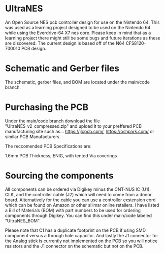 # UltraNES
An Open Source NES pcb controller design for use on the Nintendo 64.
This was used as a learning project designed to be used on the Nintendo 64 while using the Everdrive-64 X7 nes core. Please keep in mind that as a learning project there might still be some bugs and future iterations as these are discovered.
The current design is based off of the N64 CFS8120-700010 PCB design.

# Schematic and Gerber files
The schematic, gerber files, and BOM are located under the main/code branch.

# Purchasing the PCB
Under the main/code branch download the file "UltraNES_v2_compressed.zip" and upload it to your preffered PCB manufacturing site such as... 
https://jlcpcb.com/, https://oshpark.com/ or similar PCB Manufacturers.

The reccomended PCB Specifications are:

1.6mm PCB Thickness, ENIG, with tented Via coverings

# Sourcing the components
All components can be ordered via Digikey minus the CNT-NUS IC (U1), CLK, and the controller cable (J2) which will need to come from a donor board. Alternatively for the cable you can use a controller exstension cord which can be found on Amazon or other silimar online retailers.
I have listed a Bill of Materials (BOM) with part numbers to be used for ordering components through Digikey. You can find this under main/code labeled "UltraNES_BOM".

Please note that C1 has a duplicate footprint on the PCB if using SMD component versus a through hole capacitor. And lastly the J1 connector for the Analog stick is currently not implemented on the PCB so you will notice resistors and the J1 connector on the schematic but not on the PCB.
